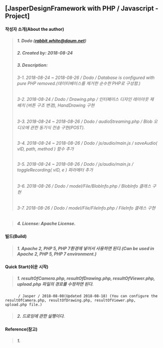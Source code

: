 ## [JasperDesignFramework with PHP / Javascript - Project]

#### 작성자 소개(About the author)
> ##### 1. Dodo (rabbit.white@daum.net)
> ##### 2. Created by: 2018-08-24
> ##### 3. Description: 
> ###### 3-1. 2018-08-24 ~ 2018-08-26 / Dodo / Database is configured with pure PHP removed.(데이터베이스를 제거한 순수한 PHP로 구성함.)
> ###### 3-2. 2018-08-24 / Dodo / Drawing.php / 인터페이스 디자인 레이아웃 재 배치 (버튼 구조 변경), HandDrawing 구현
> ###### 3-3. 2018-08-24 ~ 2018-08-26 / Dodo / audioStreaming.php / Blob 오디오에 관한 동기식 전송 구현(POST).
> ###### 3-4. 2018-08-24 ~ 2018-08-26 / Dodo / js/audio/main.js / saveAudio( vID, path, method ) 함수 추가
> ###### 3-5. 2018-08-24 ~ 2018-08-26 / Dodo / js/audio/main.js / toggleRecording( vID, e ) 파라메터 추가
> ###### 3-6. 2018-08-26 / Dodo / model/File/BlobInfo.php / BlobInfo 클래스 구현
> ###### 3-7. 2018-08-26 / Dodo / model/File/FileInfo.php / FileInfo 클래스 구현

> ##### 4. License: Apache License.

#### 빌드(Build)
> ##### 1. Apache 2, PHP 5, PHP 7환경에 넣어서 사용하면 된다.(Can be used in Apache 2, PHP 5, PHP 7 environment.)

#### Quick Start(쉬운 시작)
> ##### 1. resultOfCamera.php, resultOfDrawing.php, resultOfViewer.php, upload.php 파일의 경로를 수정하면 된다. 
          / Jasper / 2018-08-08(Updated 2018-08-18) (You can configure the resultOfCamera.php, resultOfDrawing.php, resultOfViewer.php, upload.php file.)
> ##### 2. 드로잉에 관한 실행이다.


#### Reference(참고)
> ##### 1. 
